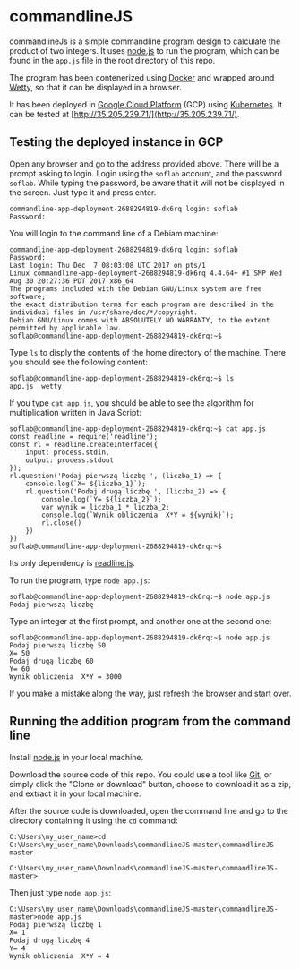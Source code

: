 # commandlineJS

commandlineJs is a simple commandline program design to calculate the product of two integers. It uses [node.js](https://nodejs.org/en/) to run the program, which can be found in the `app.js` file in the root directory of this repo.

The program has been contenerized using [Docker](https://www.docker.com/) and wrapped around [Wetty](https://github.com/krishnasrinivas/wetty), so that it can be displayed in a browser.

It has been deployed in [Google Cloud Platform](https://cloud.google.com/) (GCP) using [Kubernetes](https://kubernetes.io/). It can be tested at [http://35.205.239.71/](http://35.205.239.71/).

## Testing the deployed instance in GCP

Open any browser and go to the address provided above. There will be a prompt asking to login. Login using the `soflab` account, and the password `soflab`. While typing the password, be aware that it will not be displayed in the screen. Just type it and press enter.

```
commandline-app-deployment-2688294819-dk6rq login: soflab
Password: 
```

You will login to the command line of a Debiam machine:
```
commandline-app-deployment-2688294819-dk6rq login: soflab
Password: 
Last login: Thu Dec  7 08:03:08 UTC 2017 on pts/1
Linux commandline-app-deployment-2688294819-dk6rq 4.4.64+ #1 SMP Wed Aug 30 20:27:36 PDT 2017 x86_64
The programs included with the Debian GNU/Linux system are free software;
the exact distribution terms for each program are described in the
individual files in /usr/share/doc/*/copyright.
Debian GNU/Linux comes with ABSOLUTELY NO WARRANTY, to the extent
permitted by applicable law.
soflab@commandline-app-deployment-2688294819-dk6rq:~$
```

Type `ls` to disply the contents of the home directory of the machine.
There you should see the following content:

```
soflab@commandline-app-deployment-2688294819-dk6rq:~$ ls
app.js  wetty
```

If you type `cat app.js`, you should be able to see the algorithm for multiplication written in Java Script:

```
soflab@commandline-app-deployment-2688294819-dk6rq:~$ cat app.js 
const readline = require('readline');
const rl = readline.createInterface({
    input: process.stdin,
    output: process.stdout
});
rl.question('Podaj pierwszą liczbę ', (liczba_1) => {
    console.log(`X= ${liczba_1}`);
    rl.question('Podaj drugą liczbę ', (liczba_2) => {
        console.log(`Y= ${liczba_2}`);
        var wynik = liczba_1 * liczba_2;
        console.log(`Wynik obliczenia  X*Y = ${wynik}`);
        rl.close()
    })
})
soflab@commandline-app-deployment-2688294819-dk6rq:~$ 
```

Its only dependency is [readline.js](https://nodejs.org/api/readline.html).

To run the program, type `node app.js`:

```
soflab@commandline-app-deployment-2688294819-dk6rq:~$ node app.js
Podaj pierwszą liczbę 
```

Type an integer at the first prompt, and another one at the second one:

```
soflab@commandline-app-deployment-2688294819-dk6rq:~$ node app.js
Podaj pierwszą liczbę 50
X= 50
Podaj drugą liczbę 60
Y= 60
Wynik obliczenia  X*Y = 3000
```

If you make a mistake along the way, just refresh the browser and start over.

## Running the addition program from the command line

Install [node.js](https://nodejs.org/) in your local machine.

Download the source code of this repo. You could use a tool like [Git](https://git-scm.com/), or simply click the "Clone or download" button, choose to download it as a zip, and extract it in your local machine.

After the source code is downloaded, open the command line and go to the directory containing it using the `cd` command:

```
C:\Users\my_user_name>cd C:\Users\my_user_name\Downloads\commandlineJS-master\commandlineJS-master

C:\Users\my_user_name\Downloads\commandlineJS-master\commandlineJS-master>
```

Then just type `node app.js`:

```
C:\Users\my_user_name\Downloads\commandlineJS-master\commandlineJS-master>node app.js
Podaj pierwszą liczbę 1
X= 1
Podaj drugą liczbę 4
Y= 4
Wynik obliczenia  X*Y = 4
```




